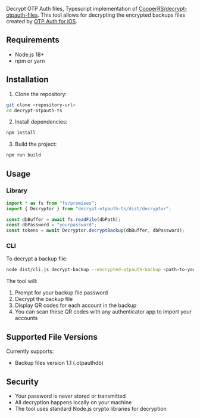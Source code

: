 Decrypt OTP Auth files, Typescript implementation of [CooperRS/decrypt-otpauth-files](https://github.com/CooperRS/decrypt-otpauth-files). This tool allows for decrypting the encrypted backups files created by [OTP Auth for iOS](http://cooperrs.de/otpauth.html).

## Requirements

- Node.js 18+ 
- npm or yarn

## Installation

1. Clone the repository:
```bash
git clone <repository-url>
cd decrypt-otpauth-ts
```

2. Install dependencies:
```bash
npm install
```

3. Build the project:
```bash
npm run build
```

## Usage
### Library
```typescript
import * as fs from "fs/promises";
import { Decryptor } from "decrypt-otpauth-ts/dist/decryptor";

const dbBuffer = await fs.readFile(dbPath);
const dbPassword = "yourpassword";
const tokens = await Decryptor.decryptBackup(dbBuffer, dbPassword);
```

### CLI
To decrypt a backup file:
```bash
node dist/cli.js decrypt-backup --encrypted-otpauth-backup <path-to-your-backup.otpauthdb>
```

The tool will:
1. Prompt for your backup file password
2. Decrypt the backup file
3. Display QR codes for each account in the backup
4. You can scan these QR codes with any authenticator app to import your accounts

## Supported File Versions

Currently supports:
- Backup files version 1.1 (.otpauthdb)

## Security

- Your password is never stored or transmitted
- All decryption happens locally on your machine
- The tool uses standard Node.js crypto libraries for decryption
